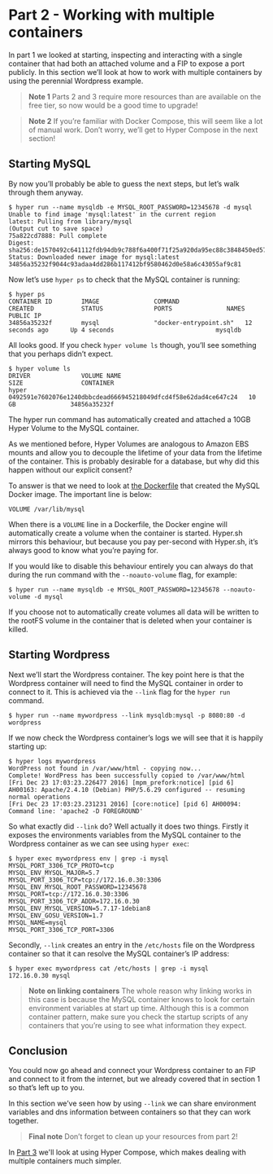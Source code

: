 # Part 2 - Working with multiple containers

In part 1 we looked at starting, inspecting and interacting with a single container that had both an attached volume and a FIP to expose a port publicly. In this section we’ll look at how to work with multiple containers by using the perennial Wordpress example.

>**Note 1**
>Parts 2 and 3 require more resources than are available on the free tier, so now would be a good time to upgrade!

>**Note 2**
>If you’re familiar with Docker Compose, this will seem like a lot of manual work. Don’t worry, we’ll get to Hyper Compose in the next section!

## Starting MySQL
By now you’ll probably be able to guess the next steps, but let’s walk through them anyway.

```
$ hyper run --name mysqldb -e MYSQL_ROOT_PASSWORD=12345678 -d mysql
Unable to find image 'mysql:latest' in the current region
latest: Pulling from library/mysql
(Output cut to save space)
75a822cd7888: Pull complete 
Digest: sha256:de1570492c641112fdb94db9c788f6a400f71f25a920da95ec88c3848450ed57
Status: Downloaded newer image for mysql:latest
34856a35232f9044c93adaa4dd286b117412bf9580462d0e58a6c43055af9c81
```

Now let’s use `hyper ps` to check that the MySQL container is running:

```
$ hyper ps
CONTAINER ID        IMAGE               COMMAND                  CREATED             STATUS              PORTS               NAMES               PUBLIC IP
34856a35232f        mysql               "docker-entrypoint.sh"   12 seconds ago      Up 4 seconds                            mysqldb             
```

All looks good. If you check `hyper volume ls` though, you’ll see something that you perhaps didn’t expect.

```
$ hyper volume ls
DRIVER              VOLUME NAME                                                       SIZE                CONTAINER
hyper               0492591e7602076e1240dbbcdead666945218049dfcd4f58e62dad4ce647c24   10 GB               34856a35232f
```

The hyper run command has automatically created and attached a 10GB Hyper Volume to the MySQL container.

As we mentioned before, Hyper Volumes are analogous to Amazon EBS mounts and allow you to decouple the lifetime of your data from the lifetime of the container. This is probably desirable for a database, but why did this happen without our explicit consent?

To answer is that we need to look at [the Dockerfile](https://github.com/docker-library/mysql/blob/4dd33136c4739667a223d39b6f829beb27b235cf/8.0/Dockerfile) that created the MySQL Docker image. The important line is below:

```
VOLUME /var/lib/mysql
```

When there is a `VOLUME` line in a Dockerfile, the Docker engine will automatically create a volume when the container is started. Hyper.sh mirrors this behaviour, but because you pay per-second with Hyper.sh, it’s always good to know what you’re paying for.

If you would like to disable this behaviour entirely you can always do that during the run command with the `--noauto-volume` flag, for example:

```
$ hyper run --name mysqldb -e MYSQL_ROOT_PASSWORD=12345678 --noauto-volume -d mysql
```

If you choose not to automatically create volumes all data will be written to the rootFS volume in the container that is deleted when your container is killed.

## Starting Wordpress

Next we’ll start the Wordpress container. The key point here is that the Wordpress container will need to find the MySQL container in order to connect to it. This is achieved via the `--link` flag for the `hyper run` command.

```
$ hyper run --name mywordpress --link mysqldb:mysql -p 8080:80 -d wordpress
```

If we now check the Wordpress container’s logs we will see that it is happily starting up:

```
$ hyper logs mywordpress
WordPress not found in /var/www/html - copying now...
Complete! WordPress has been successfully copied to /var/www/html
[Fri Dec 23 17:03:23.226477 2016] [mpm_prefork:notice] [pid 6] AH00163: Apache/2.4.10 (Debian) PHP/5.6.29 configured -- resuming normal operations
[Fri Dec 23 17:03:23.231231 2016] [core:notice] [pid 6] AH00094: Command line: 'apache2 -D FOREGROUND'
```

So what exactly did `--link` do? Well actually it does two things. Firstly it exposes the environments variables from the MySQL container to the Wordpress container as we can see using `hyper exec`:

```
$ hyper exec mywordpress env | grep -i mysql
MYSQL_PORT_3306_TCP_PROTO=tcp
MYSQL_ENV_MYSQL_MAJOR=5.7
MYSQL_PORT_3306_TCP=tcp://172.16.0.30:3306
MYSQL_ENV_MYSQL_ROOT_PASSWORD=12345678
MYSQL_PORT=tcp://172.16.0.30:3306
MYSQL_PORT_3306_TCP_ADDR=172.16.0.30
MYSQL_ENV_MYSQL_VERSION=5.7.17-1debian8
MYSQL_ENV_GOSU_VERSION=1.7
MYSQL_NAME=mysql
MYSQL_PORT_3306_TCP_PORT=3306
```

Secondly, `--link` creates an entry in the `/etc/hosts` file on the Wordpress container so that it can resolve the MySQL container’s IP address:

```
$ hyper exec mywordpress cat /etc/hosts | grep -i mysql
172.16.0.30	mysql
```

>**Note on linking containers**
>The whole reason why linking works in this case is because the MySQL container knows to look for certain environment variables at start up time. Although this is a common container pattern, make sure you check the startup scripts of any containers that you’re using to see what information they expect.

## Conclusion

You could now go ahead and connect your Wordpress container to an FIP and connect to it from the internet, but we already covered that in section 1 so that’s left up to you.

In this section we’ve seen how by using `--link` we can share environment variables and dns information between containers so that they can work together.

>**Final note**
>Don’t forget to clean up your resources from part 2!

In [Part 3](./part_3.html) we'll look at using Hyper Compose, which makes dealing with multiple containers much simpler.
